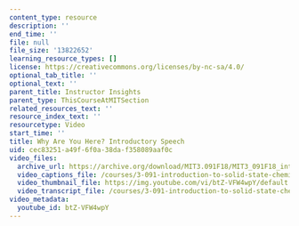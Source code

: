 ```yaml
---
content_type: resource
description: ''
end_time: ''
file: null
file_size: '13822652'
learning_resource_types: []
license: https://creativecommons.org/licenses/by-nc-sa/4.0/
optional_tab_title: ''
optional_text: ''
parent_title: Instructor Insights
parent_type: ThisCourseAtMITSection
related_resources_text: ''
resource_index_text: ''
resourcetype: Video
start_time: ''
title: Why Are You Here? Introductory Speech
uid: cec83251-a49f-6f0a-38da-f358089aaf0c
video_files:
  archive_url: https://archive.org/download/MIT3.091F18/MIT3_091F18_intro_300k.mp4
  video_captions_file: /courses/3-091-introduction-to-solid-state-chemistry-fall-2018/btZ-VFW4wpY_captions.webvtt
  video_thumbnail_file: https://img.youtube.com/vi/btZ-VFW4wpY/default.jpg
  video_transcript_file: /courses/3-091-introduction-to-solid-state-chemistry-fall-2018/btZ-VFW4wpY_transcript.pdf
video_metadata:
  youtube_id: btZ-VFW4wpY
---
```

